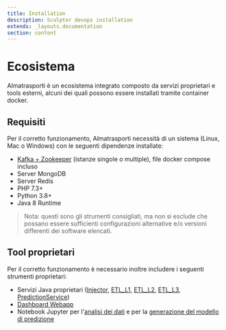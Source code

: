 ```yaml
---
title: Installation
description: Sculptor devops installation
extends: _layouts.documentation
section: content
---
```


# Ecosistema
Almatrasporti è un ecosistema integrato composto da servizi proprietari e tools esterni, alcuni dei quali possono essere
installati tramite container docker.

## Requisiti

Per il corretto funzionamento, Almatrasporti necessità di un sistema (Linux, Mac o Windows) con le seguenti dipendenze 
installate:

- [Kafka + Zookeeper](/docs/getting-started/infrastructure) (istanze singole o multiple), file docker compose incluso
- Server MongoDB
- Server Redis
- PHP 7.3+
- Python 3.8+
- Java 8 Runtime
  

> Nota: questi sono gli strumenti consigliati, ma non si esclude che possano essere sufficienti configurazioni 
> alternative e/o versioni differenti dei software elencati.


## Tool proprietari
Per il corretto funzionamento è necessario inoltre includere i seguenti strumenti proprietari:

- Servizi Java proprietari ([Injector](/docs/microservices/injector), [ETL_L1](/docs/microservices/etl_l1), [ETL_L2](/docs/microservices/etl_l2), [ETL_L3](/docs/microservices/etl_l3), [PredictionService](/docs/microservices/predictor))
- [Dashboard Webapp](/docs/web-dashboard)
- Notebook Jupyter per l'[analisi dei dati](/docs/deep-learning-model/analysis) e per la [generazione del modello di predizione](/docs/deep-learning-model/model-building)